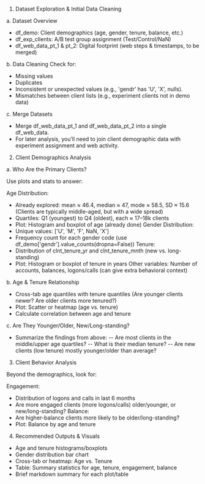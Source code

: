 1. Dataset Exploration & Initial Data Cleaning

a. Dataset Overview
- df_demo: Client demographics (age, gender, tenure, balance, etc.)
- df_exp_clients: A/B test group assignment (Test/Control/NaN)
- df_web_data_pt_1 & pt_2: Digital footprint (web steps & timestamps, to be merged)

b. Data Cleaning
Check for:

- Missing values
- Duplicates
- Inconsistent or unexpected values (e.g., 'gendr' has 'U', 'X', nulls).
- Mismatches between client lists (e.g., experiment clients not in demo data)

c. Merge Datasets
- Merge df_web_data_pt_1 and df_web_data_pt_2 into a single df_web_data.
- For later analysis, you’ll need to join client demographic data with experiment assignment and web activity.

2. Client Demographics Analysis

a. Who Are the Primary Clients?

Use plots and stats to answer:

Age Distribution:
- Already explored: mean ≈ 46.4, median ≈ 47, mode ≈ 58.5, SD ≈ 15.6 (Clients are typically middle-aged, but with a wide spread)
- Quartiles: Q1 (youngest) to Q4 (oldest), each ≈ 17–18k clients
- Plot: Histogram and boxplot of age (already done)
Gender Distribution:
- Unique values: ['U', 'M', 'F', NaN, 'X']
- Frequency count for each gender code (use df_demo['gendr'].value_counts(dropna=False))
Tenure:
- Distribution of clnt_tenure_yr and clnt_tenure_mnth (new vs. long-standing)
- Plot: Histogram or boxplot of tenure in years
Other variables: Number of accounts, balances, logons/calls (can give extra behavioral context)

b. Age & Tenure Relationship
- Cross-tab age quantiles with tenure quantiles (Are younger clients newer? Are older clients more tenured?)
- Plot: Scatter or heatmap (age vs. tenure)
- Calculate correlation between age and tenure

c. Are They Younger/Older, New/Long-standing?
- Summarize the findings from above:
-- Are most clients in the middle/upper age quartiles?
-- What is their median tenure?
-- Are new clients (low tenure) mostly younger/older than average?

3. Client Behavior Analysis

Beyond the demographics, look for:

Engagement:
- Distribution of logons and calls in last 6 months
- Are more engaged clients (more logons/calls) older/younger, or new/long-standing?
Balance:
- Are higher-balance clients more likely to be older/long-standing?
- Plot: Balance by age and tenure

4. Recommended Outputs & Visuals

- Age and tenure histograms/boxplots
- Gender distribution bar chart
- Cross-tab or heatmap: Age vs. Tenure
- Table: Summary statistics for age, tenure, engagement, balance
- Brief markdown summary for each plot/table